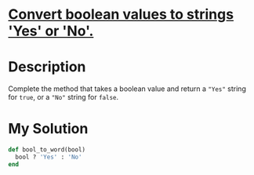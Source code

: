# [Convert boolean values to strings 'Yes' or 'No'.](https://www.codewars.com/kata/53369039d7ab3ac506000467)

# Description
Complete the method that takes a boolean value and return a <code>"Yes"</code> string for <code>true</code>, or a
<code>"No"</code> string for <code>false</code>.

# My Solution
```ruby
def bool_to_word(bool)
  bool ? 'Yes' : 'No'
end
```
